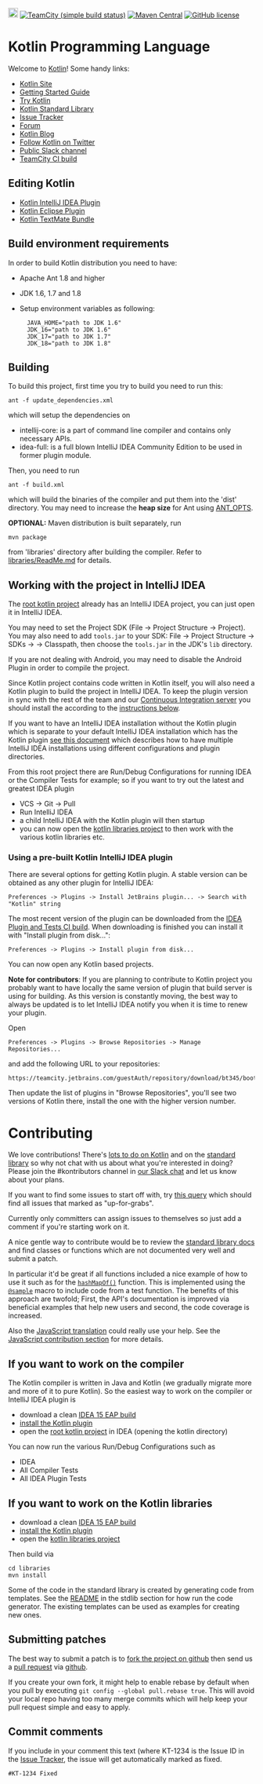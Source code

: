 <a href="http://kotlinslackin.herokuapp.com"><img src="https://kotlinslackin.herokuapp.com/badge.svg" height="20"></a>
[![TeamCity (simple build status)](https://img.shields.io/teamcity/http/teamcity.jetbrains.com/s/bt345.svg)](https://teamcity.jetbrains.com/viewType.html?buildTypeId=bt345&branch_Kotlin=%3Cdefault%3E&tab=buildTypeStatusDiv)
[![Maven Central](https://img.shields.io/maven-central/v/org.jetbrains.kotlin/kotlin-maven-plugin.svg)](http://search.maven.org/#search%7Cga%7C1%7Cg%3A%22org.jetbrains.kotlin%22)
[![GitHub license](https://img.shields.io/badge/license-Apache%20License%202.0-blue.svg?style=flat)](http://www.apache.org/licenses/LICENSE-2.0)

# Kotlin Programming Language

Welcome to [Kotlin](http://kotlinlang.org/)! Some handy links:

 * [Kotlin Site](http://kotlinlang.org/)
 * [Getting Started Guide](http://kotlinlang.org/docs/tutorials/getting-started.html)
 * [Try Kotlin](http://try.kotlinlang.org/)
 * [Kotlin Standard Library](http://kotlinlang.org/api/latest/jvm/stdlib/index.html)
 * [Issue Tracker](http://youtrack.jetbrains.com/issues/KT)
 * [Forum](http://devnet.jetbrains.net/community/kotlin?view=discussions)
 * [Kotlin Blog](http://blog.jetbrains.com/kotlin/)
 * [Follow Kotlin on Twitter](https://twitter.com/kotlin)
 * [Public Slack channel](http://kotlinslackin.herokuapp.com/)
 * [TeamCity CI build](https://teamcity.jetbrains.com/project.html?tab=projectOverview&projectId=Kotlin)

## Editing Kotlin

 * [Kotlin IntelliJ IDEA Plugin](https://kotlinlang.org/docs/tutorials/getting-started.html)
 * [Kotlin Eclipse Plugin](http://kotlinlang.org/docs/tutorials/getting-started-eclipse.html)
 * [Kotlin TextMate Bundle](https://github.com/vkostyukov/kotlin-sublime-package)

## Build environment requirements

In order to build Kotlin distribution you need to have:

- Apache Ant 1.8 and higher
- JDK 1.6, 1.7 and 1.8
- Setup environment variables as following:

        JAVA_HOME="path to JDK 1.6"
        JDK_16="path to JDK 1.6"
        JDK_17="path to JDK 1.7"
        JDK_18="path to JDK 1.8"

## Building

To build this project, first time you try to build you need to run this:

    ant -f update_dependencies.xml

which will setup the dependencies on

* intellij-core: is a part of command line compiler and contains only necessary APIs.
* idea-full: is a full blown IntelliJ IDEA Community Edition to be used in former plugin module.

Then, you need to run

    ant -f build.xml

which will build the binaries of the compiler and put them into the 'dist' directory. You may need to increase the **heap size** for Ant using
[ANT_OPTS](http://www.liferay.com/community/wiki/-/wiki/Main/Ant+opts).

**OPTIONAL:** Maven distribution is built separately, run

    mvn package

from 'libraries' directory after building the compiler. Refer to [libraries/ReadMe.md](libraries/ReadMe.md) for details.

## Working with the project in IntelliJ IDEA

The [root kotlin project](https://github.com/JetBrains/kotlin) already has an IntelliJ IDEA project, you can just open it in IntelliJ IDEA.

You may need to set the Project SDK (File -> Project Structure -> Project).
You may also need to add `tools.jar` to your SDK: File -> Project Structure -> SDKs -> <Your JDK> -> Classpath,
then choose the `tools.jar` in the JDK's `lib` directory.

If you are not dealing with Android, you may need to disable the Android Plugin in order to compile the project.

Since Kotlin project contains code written in Kotlin itself, you will also need a Kotlin plugin to build the project in IntelliJ IDEA.
To keep the plugin version in sync with the rest of the team and our [Continuous Integration server](https://teamcity.jetbrains.com/project.html?projectId=Kotlin&tab=projectOverview)
you should install the according to the [instructions below](#plugin-for-contributors).

If you want to have an IntelliJ IDEA installation without the Kotlin plugin which is separate to your default IntelliJ IDEA installation which has the Kotlin
plugin [see this document](http://devnet.jetbrains.net/docs/DOC-181) which describes how to have multiple IntelliJ IDEA installations using different configurations and plugin directories.

From this root project there are Run/Debug Configurations for running IDEA or the Compiler Tests for example; so if you want to try out the latest and greatest IDEA plugin

* VCS -> Git -> Pull
* Run IntelliJ IDEA
* a child IntelliJ IDEA with the Kotlin plugin will then startup
* you can now open the [kotlin libraries project](https://github.com/JetBrains/kotlin/tree/master/libraries) to then work with the various kotlin libraries etc.

### <a name="pre-built-plugin"></a>Using a pre-built Kotlin IntelliJ IDEA plugin

There are several options for getting Kotlin plugin. A stable version can be obtained as any other plugin for IntelliJ IDEA:

    Preferences -> Plugins -> Install JetBrains plugin... -> Search with "Kotlin" string

The most recent version of the plugin can be downloaded from the
[IDEA Plugin and Tests CI build](https://teamcity.jetbrains.com/project.html?projectId=project67&tab=projectOverview). When downloading is
finished you can install it with "Install plugin from disk...":

    Preferences -> Plugins -> Install plugin from disk...

You can now open any Kotlin based projects.

<a name="plugin-for-contributors"></a>
**Note for contributors**: If you are planning to contribute to Kotlin project you probably want to have locally the same version of plugin that build server is using for building.
As this version is constantly moving, the best way to always be updated is to let IntelliJ IDEA notify you when it is time to renew your plugin.

Open

    Preferences -> Plugins -> Browse Repositories -> Manage Repositories...

and add the following URL to your repositories:

    https://teamcity.jetbrains.com/guestAuth/repository/download/bt345/bootstrap.tcbuildtag/updatePlugins.xml

Then update the list of plugins in "Browse Repositories", you'll see two versions of Kotlin there, install the one with the higher version number.

# Contributing

We love contributions! There's [lots to do on Kotlin](http://youtrack.jetbrains.com/issues/KT) and on the
[standard library](https://youtrack.jetbrains.com/issues/KT?q=Subtask+of%3A+KT-2554+%23Unresolved) so why not chat with us
about what you're interested in doing? Please join the #kontributors channel in [our Slack chat](http://kotlinslackin.herokuapp.com/)
and let us know about your plans.

If you want to find some issues to start off with, try [this query](https://youtrack.jetbrains.com/issues?q=tag%3A+%7BUp+For+Grabs%7D+%23Unresolved) which should find all issues that marked as "up-for-grabs".

Currently only committers can assign issues to themselves so just add a comment if you're starting work on it.

A nice gentle way to contribute would be to review the [standard library docs](http://kotlinlang.org/api/latest/jvm/stdlib/index.html)
and find classes or functions which are not documented very well and submit a patch.

In particular it'd be great if all functions included a nice example of how to use it such as for the
[`hashMapOf()`](http://kotlinlang.org/api/latest/jvm/stdlib/kotlin/hash-map-of.html) function.
This is implemented using the [`@sample`](https://github.com/JetBrains/kotlin/blob/master/libraries/stdlib/src/kotlin/collections/Maps.kt#L64)
macro to include code from a test function. The benefits of this approach are twofold; First, the API's documentation is improved via beneficial examples that help new users and second, the code coverage is increased.

Also the [JavaScript translation](https://github.com/JetBrains/kotlin/blob/master/js/ReadMe.md) could really use your help. See the [JavaScript contribution section](https://github.com/JetBrains/kotlin/blob/master/js/ReadMe.md) for more details.


## If you want to work on the compiler

The Kotlin compiler is written in Java and Kotlin (we gradually migrate more and more of it to pure Kotlin). So the easiest way to work on the compiler or IntelliJ IDEA plugin is

* download a clean [IDEA 15 EAP build](https://confluence.jetbrains.com/display/IDEADEV/IDEA+15+EAP)
* [install the Kotlin plugin](#pre-built-plugin)
* open the [root kotlin project](https://github.com/JetBrains/kotlin) in IDEA (opening the kotlin directory)

You can now run the various Run/Debug Configurations such as

* IDEA
* All Compiler Tests
* All IDEA Plugin Tests


## If you want to work on the Kotlin libraries

* download a clean [IDEA 15 EAP build](https://confluence.jetbrains.com/display/IDEADEV/IDEA+15+EAP)
* [install the Kotlin plugin](#pre-built-plugin)
* open the [kotlin libraries project](https://github.com/JetBrains/kotlin/tree/master/libraries)

Then build via

    cd libraries
    mvn install

Some of the code in the standard library is created by generating code from templates. See the [README](https://github.com/JetBrains/kotlin/blob/master/libraries/stdlib/ReadMe.md) in the stdlib section for how run the code generator. The existing templates can be used as examples for creating new ones.

## Submitting patches

The best way to submit a patch is to [fork the project on github](http://help.github.com/fork-a-repo/) then send us a
[pull request](http://help.github.com/send-pull-requests/) via [github](http://github.com).

If you create your own fork, it might help to enable rebase by default
when you pull by executing `git config --global pull.rebase
true`. This will avoid your local repo having too many merge commits
which will help keep your pull request simple and easy to apply.

## Commit comments

If you include in your comment this text (where KT-1234 is the Issue ID in the [Issue Tracker](http://youtrack.jetbrains.com/issues/KT), the issue will get automatically marked as fixed.

    #KT-1234 Fixed
